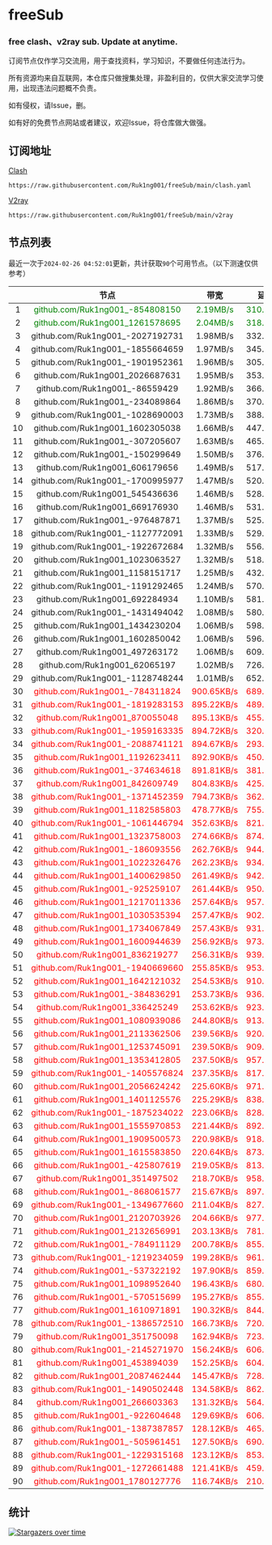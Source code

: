 # freeSub
### free clash、v2ray sub. Update at anytime.

订阅节点仅作学习交流用，用于查找资料，学习知识，不要做任何违法行为。

所有资源均来自互联网，本仓库只做搜集处理，非盈利目的，仅供大家交流学习使用，出现违法问题概不负责。

如有侵权，请Issue，删。

如有好的免费节点网站或者建议，欢迎Issue，将仓库做大做强。

## 订阅地址
[Clash](https://raw.githubusercontent.com/Ruk1ng001/freeSub/main/clash.yaml)
```
https://raw.githubusercontent.com/Ruk1ng001/freeSub/main/clash.yaml
```
[V2ray](https://raw.githubusercontent.com/Ruk1ng001/freeSub/main/v2ray)
```
https://raw.githubusercontent.com/Ruk1ng001/freeSub/main/v2ray
```

## 节点列表

最近一次于`2024-02-26 04:52:01`更新，共计获取`90`个可用节点。（以下测速仅供参考）

|  | 节点 | 带宽 | 延迟 |
|:-:|:--:|:--:|:--:|
 | 1 | <font color=green>github.com/Ruk1ng001_-854808150</font> | <font color=green>2.19MB/s</font> | <font color=green>310.00ms</font> |
 | 2 | <font color=green>github.com/Ruk1ng001_1261578695</font> | <font color=green>2.04MB/s</font> | <font color=green>318.00ms</font> |
 | 3 | github.com/Ruk1ng001_-2027192731 | 1.98MB/s | 332.00ms |
 | 4 | github.com/Ruk1ng001_-1855664659 | 1.97MB/s | 345.00ms |
 | 5 | github.com/Ruk1ng001_-1901952361 | 1.96MB/s | 305.00ms |
 | 6 | github.com/Ruk1ng001_2026687631 | 1.95MB/s | 353.00ms |
 | 7 | github.com/Ruk1ng001_-86559429 | 1.92MB/s | 366.00ms |
 | 8 | github.com/Ruk1ng001_-234089864 | 1.86MB/s | 370.00ms |
 | 9 | github.com/Ruk1ng001_-1028690003 | 1.73MB/s | 388.00ms |
 | 10 | github.com/Ruk1ng001_1602305038 | 1.66MB/s | 447.00ms |
 | 11 | github.com/Ruk1ng001_-307205607 | 1.63MB/s | 465.00ms |
 | 12 | github.com/Ruk1ng001_-150299649 | 1.50MB/s | 376.00ms |
 | 13 | github.com/Ruk1ng001_606179656 | 1.49MB/s | 517.00ms |
 | 14 | github.com/Ruk1ng001_-1700995977 | 1.47MB/s | 520.00ms |
 | 15 | github.com/Ruk1ng001_545436636 | 1.46MB/s | 528.00ms |
 | 16 | github.com/Ruk1ng001_669176930 | 1.46MB/s | 531.00ms |
 | 17 | github.com/Ruk1ng001_-976487871 | 1.37MB/s | 525.00ms |
 | 18 | github.com/Ruk1ng001_-1127772091 | 1.33MB/s | 529.00ms |
 | 19 | github.com/Ruk1ng001_-1922672684 | 1.32MB/s | 556.00ms |
 | 20 | github.com/Ruk1ng001_1023063527 | 1.32MB/s | 518.00ms |
 | 21 | github.com/Ruk1ng001_1158151717 | 1.25MB/s | 432.00ms |
 | 22 | github.com/Ruk1ng001_-1191292465 | 1.24MB/s | 570.00ms |
 | 23 | github.com/Ruk1ng001_692284934 | 1.10MB/s | 581.00ms |
 | 24 | github.com/Ruk1ng001_-1431494042 | 1.08MB/s | 580.00ms |
 | 25 | github.com/Ruk1ng001_1434230204 | 1.06MB/s | 598.00ms |
 | 26 | github.com/Ruk1ng001_1602850042 | 1.06MB/s | 596.00ms |
 | 27 | github.com/Ruk1ng001_497263172 | 1.06MB/s | 609.00ms |
 | 28 | github.com/Ruk1ng001_62065197 | 1.02MB/s | 726.00ms |
 | 29 | github.com/Ruk1ng001_-1128748244 | 1.01MB/s | 652.00ms |
 | 30 | <font color=red>github.com/Ruk1ng001_-784311824</font> | <font color=red>900.65KB/s</font> | <font color=red>689.00ms</font> |
 | 31 | <font color=red>github.com/Ruk1ng001_-1819283153</font> | <font color=red>895.22KB/s</font> | <font color=red>489.00ms</font> |
 | 32 | <font color=red>github.com/Ruk1ng001_870055048</font> | <font color=red>895.13KB/s</font> | <font color=red>455.00ms</font> |
 | 33 | <font color=red>github.com/Ruk1ng001_-1959163335</font> | <font color=red>894.72KB/s</font> | <font color=red>320.00ms</font> |
 | 34 | <font color=red>github.com/Ruk1ng001_-2088741121</font> | <font color=red>894.67KB/s</font> | <font color=red>293.00ms</font> |
 | 35 | <font color=red>github.com/Ruk1ng001_1192623411</font> | <font color=red>892.90KB/s</font> | <font color=red>450.00ms</font> |
 | 36 | <font color=red>github.com/Ruk1ng001_-374634618</font> | <font color=red>891.81KB/s</font> | <font color=red>381.00ms</font> |
 | 37 | <font color=red>github.com/Ruk1ng001_842609749</font> | <font color=red>804.83KB/s</font> | <font color=red>425.00ms</font> |
 | 38 | <font color=red>github.com/Ruk1ng001_-1371452359</font> | <font color=red>794.73KB/s</font> | <font color=red>362.00ms</font> |
 | 39 | <font color=red>github.com/Ruk1ng001_1182585803</font> | <font color=red>478.77KB/s</font> | <font color=red>755.00ms</font> |
 | 40 | <font color=red>github.com/Ruk1ng001_-1061446794</font> | <font color=red>352.63KB/s</font> | <font color=red>821.00ms</font> |
 | 41 | <font color=red>github.com/Ruk1ng001_1323758003</font> | <font color=red>274.66KB/s</font> | <font color=red>874.00ms</font> |
 | 42 | <font color=red>github.com/Ruk1ng001_-186093556</font> | <font color=red>262.76KB/s</font> | <font color=red>944.00ms</font> |
 | 43 | <font color=red>github.com/Ruk1ng001_1022326476</font> | <font color=red>262.23KB/s</font> | <font color=red>934.00ms</font> |
 | 44 | <font color=red>github.com/Ruk1ng001_1400629850</font> | <font color=red>261.49KB/s</font> | <font color=red>942.00ms</font> |
 | 45 | <font color=red>github.com/Ruk1ng001_-925259107</font> | <font color=red>261.44KB/s</font> | <font color=red>950.00ms</font> |
 | 46 | <font color=red>github.com/Ruk1ng001_1217011336</font> | <font color=red>257.64KB/s</font> | <font color=red>957.00ms</font> |
 | 47 | <font color=red>github.com/Ruk1ng001_1030535394</font> | <font color=red>257.47KB/s</font> | <font color=red>902.00ms</font> |
 | 48 | <font color=red>github.com/Ruk1ng001_1734067849</font> | <font color=red>257.43KB/s</font> | <font color=red>931.00ms</font> |
 | 49 | <font color=red>github.com/Ruk1ng001_1600944639</font> | <font color=red>256.92KB/s</font> | <font color=red>973.00ms</font> |
 | 50 | <font color=red>github.com/Ruk1ng001_836219277</font> | <font color=red>256.31KB/s</font> | <font color=red>939.00ms</font> |
 | 51 | <font color=red>github.com/Ruk1ng001_-1940669660</font> | <font color=red>255.85KB/s</font> | <font color=red>953.00ms</font> |
 | 52 | <font color=red>github.com/Ruk1ng001_1642121032</font> | <font color=red>254.53KB/s</font> | <font color=red>910.00ms</font> |
 | 53 | <font color=red>github.com/Ruk1ng001_-384836291</font> | <font color=red>253.73KB/s</font> | <font color=red>936.00ms</font> |
 | 54 | <font color=red>github.com/Ruk1ng001_336425249</font> | <font color=red>253.62KB/s</font> | <font color=red>923.00ms</font> |
 | 55 | <font color=red>github.com/Ruk1ng001_1080939086</font> | <font color=red>244.80KB/s</font> | <font color=red>913.00ms</font> |
 | 56 | <font color=red>github.com/Ruk1ng001_2113362506</font> | <font color=red>239.56KB/s</font> | <font color=red>920.00ms</font> |
 | 57 | <font color=red>github.com/Ruk1ng001_1253745091</font> | <font color=red>239.50KB/s</font> | <font color=red>909.00ms</font> |
 | 58 | <font color=red>github.com/Ruk1ng001_1353412805</font> | <font color=red>237.50KB/s</font> | <font color=red>957.00ms</font> |
 | 59 | <font color=red>github.com/Ruk1ng001_-1405576824</font> | <font color=red>237.35KB/s</font> | <font color=red>817.00ms</font> |
 | 60 | <font color=red>github.com/Ruk1ng001_2056624242</font> | <font color=red>225.60KB/s</font> | <font color=red>971.00ms</font> |
 | 61 | <font color=red>github.com/Ruk1ng001_1401125576</font> | <font color=red>225.29KB/s</font> | <font color=red>838.00ms</font> |
 | 62 | <font color=red>github.com/Ruk1ng001_-1875234022</font> | <font color=red>223.06KB/s</font> | <font color=red>828.00ms</font> |
 | 63 | <font color=red>github.com/Ruk1ng001_1555970853</font> | <font color=red>221.44KB/s</font> | <font color=red>892.00ms</font> |
 | 64 | <font color=red>github.com/Ruk1ng001_1909500573</font> | <font color=red>220.98KB/s</font> | <font color=red>918.00ms</font> |
 | 65 | <font color=red>github.com/Ruk1ng001_1615583850</font> | <font color=red>220.64KB/s</font> | <font color=red>873.00ms</font> |
 | 66 | <font color=red>github.com/Ruk1ng001_-425807619</font> | <font color=red>219.05KB/s</font> | <font color=red>813.00ms</font> |
 | 67 | <font color=red>github.com/Ruk1ng001_351497502</font> | <font color=red>218.70KB/s</font> | <font color=red>958.00ms</font> |
 | 68 | <font color=red>github.com/Ruk1ng001_-868061577</font> | <font color=red>215.67KB/s</font> | <font color=red>897.00ms</font> |
 | 69 | <font color=red>github.com/Ruk1ng001_-1349677660</font> | <font color=red>211.04KB/s</font> | <font color=red>827.00ms</font> |
 | 70 | <font color=red>github.com/Ruk1ng001_2120703926</font> | <font color=red>204.66KB/s</font> | <font color=red>977.00ms</font> |
 | 71 | <font color=red>github.com/Ruk1ng001_2132656991</font> | <font color=red>203.13KB/s</font> | <font color=red>781.00ms</font> |
 | 72 | <font color=red>github.com/Ruk1ng001_-784911129</font> | <font color=red>200.78KB/s</font> | <font color=red>855.00ms</font> |
 | 73 | <font color=red>github.com/Ruk1ng001_-1219234059</font> | <font color=red>199.28KB/s</font> | <font color=red>961.00ms</font> |
 | 74 | <font color=red>github.com/Ruk1ng001_-537322192</font> | <font color=red>197.90KB/s</font> | <font color=red>859.00ms</font> |
 | 75 | <font color=red>github.com/Ruk1ng001_1098952640</font> | <font color=red>196.43KB/s</font> | <font color=red>680.00ms</font> |
 | 76 | <font color=red>github.com/Ruk1ng001_-570515699</font> | <font color=red>195.27KB/s</font> | <font color=red>855.00ms</font> |
 | 77 | <font color=red>github.com/Ruk1ng001_1610971891</font> | <font color=red>190.32KB/s</font> | <font color=red>844.00ms</font> |
 | 78 | <font color=red>github.com/Ruk1ng001_-1386572510</font> | <font color=red>166.73KB/s</font> | <font color=red>720.00ms</font> |
 | 79 | <font color=red>github.com/Ruk1ng001_351750098</font> | <font color=red>162.94KB/s</font> | <font color=red>723.00ms</font> |
 | 80 | <font color=red>github.com/Ruk1ng001_-2145271970</font> | <font color=red>156.24KB/s</font> | <font color=red>606.00ms</font> |
 | 81 | <font color=red>github.com/Ruk1ng001_453894039</font> | <font color=red>152.25KB/s</font> | <font color=red>604.00ms</font> |
 | 82 | <font color=red>github.com/Ruk1ng001_2087462444</font> | <font color=red>145.47KB/s</font> | <font color=red>728.00ms</font> |
 | 83 | <font color=red>github.com/Ruk1ng001_-1490502448</font> | <font color=red>134.58KB/s</font> | <font color=red>862.00ms</font> |
 | 84 | <font color=red>github.com/Ruk1ng001_266603363</font> | <font color=red>131.32KB/s</font> | <font color=red>564.00ms</font> |
 | 85 | <font color=red>github.com/Ruk1ng001_-922604648</font> | <font color=red>129.69KB/s</font> | <font color=red>606.00ms</font> |
 | 86 | <font color=red>github.com/Ruk1ng001_-1387387857</font> | <font color=red>128.12KB/s</font> | <font color=red>465.00ms</font> |
 | 87 | <font color=red>github.com/Ruk1ng001_-505961451</font> | <font color=red>127.50KB/s</font> | <font color=red>690.00ms</font> |
 | 88 | <font color=red>github.com/Ruk1ng001_-1229315168</font> | <font color=red>123.12KB/s</font> | <font color=red>853.00ms</font> |
 | 89 | <font color=red>github.com/Ruk1ng001_-1272661488</font> | <font color=red>121.41KB/s</font> | <font color=red>459.00ms</font> |
 | 90 | <font color=red>github.com/Ruk1ng001_1780127776</font> | <font color=red>116.74KB/s</font> | <font color=red>210.00ms</font> |


## 统计

[![Stargazers over time](https://starchart.cc/Ruk1ng001/freeSub.svg)](https://starchart.cc/Ruk1ng001/freeSub)
